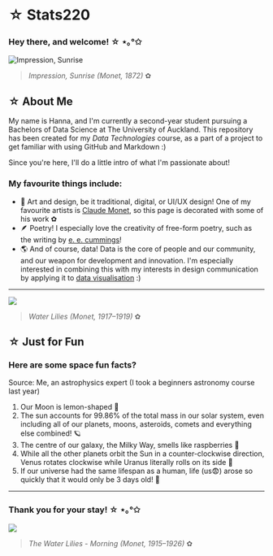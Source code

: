 # **☆ Stats220**
### Hey there, and welcome! ☆ ⋆｡°✩

![Impression, Sunrise](https://themobart.com/wp-content/uploads/2023/03/Claude-Monet-Famous-Paintings-Art.jpg) 
> *Impression, Sunrise (Monet, 1872)* ✿

## ☆ About Me

My name is Hanna, and I'm currently a second-year student pursuing a Bachelors of Data Science at The University of Auckland. This repository has been created for my *Data Technologies* course, as a part of a project to get familiar with using GitHub and Markdown :) 

Since you're here, I'll do a little intro of what I'm passionate about!

### **My favourite things include:**

- 🎨 Art and design, be it traditional, digital, or UI/UX design! One of my favourite artists is [Claude Monet](https://www.metmuseum.org/toah/hd/cmon/hd_cmon.htm), so this page is decorated with some of his work ✿
- 🪶 Poetry! I especially love the creativity of free-form poetry, such as the writing by [e. e. cummings](https://www.poetryfoundation.org/poets/e-e-cummings)!
- 🌎 And of course, data! Data is the core of people and our community, and our weapon for development and innovation. I'm especially interested in combining this with my interests in design communication by applying it to [data visualisation](https://www.tableau.com/learn/articles/data-visualization#:~:text=Data%20visualization%20is%20the%20graphical,outliers%2C%20and%20patterns%20in%20data.) :)

---

![](https://miro.medium.com/v2/resize:fit:1358/1*bKosVY8-ypBhSq-evY4gVg.jpeg)
> *Water Lilies (Monet, 1917–1919)* ✿

## ☆ Just for Fun

### Here are some space fun facts? 

Source: Me, an astrophysics expert (I took a beginners astronomy course last year)

1. Our Moon is lemon-shaped 🌙
2. The sun accounts for 99.86% of the total mass in our solar system, even including all of our planets, moons, asteroids, comets and everything else combined! 🪐
3. The centre of our galaxy, the Milky Way, smells like raspberries 🌷
4. While all the other planets orbit the Sun in a counter-clockwise direction, Venus rotates clockwise while Uranus literally rolls on its side 💫
5. If our universe had the same lifespan as a human, life (us😨) arose so quickly that it would only be 3 days old! 🌿

---

### Thank you for your stay! ☆ ⋆｡°✩

![](https://www.claude-monet.com/assets/img/paintings/waterlilies-morning.jpg)
> *The Water Lilies - Morning (Monet, 1915–1926)* ✿

